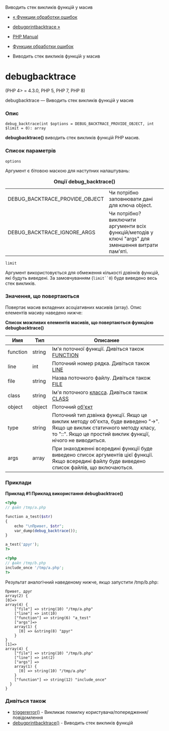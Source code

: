 Виводить стек викликів функцій у масив

-   [« Функции обработки ошибок](ref.errorfunc.md)
    
-   [debugprintbacktrace »](function.debug-print-backtrace.html)
    
-   [PHP Manual](index.md)
    
-   [Функции обработки ошибок](ref.errorfunc.md)
    
-   Виводить стек викликів функцій у масив
    

# debugbacktrace

(PHP 4> = 4.3.0, PHP 5, PHP 7, PHP 8)

debugbacktrace — Виводить стек викликів функцій у масив

### Опис

```methodsynopsis
debug_backtrace(int $options = DEBUG_BACKTRACE_PROVIDE_OBJECT, int $limit = 0): array
```

**debugbacktrace()** виводить стек викликів функцій PHP масив.

### Список параметрів

`options`

Аргумент є бітовою маскою для наступних налаштувань:

<table class="doctable table"><caption><strong>Опції <span class="function"><strong>debug_backtrace()</strong></span></strong></caption><tbody class="tbody"><tr><td>DEBUG_BACKTRACE_PROVIDE_OBJECT</td><td>Чи потрібно заповнювати дані для ключа object.</td></tr><tr><td>DEBUG_BACKTRACE_IGNORE_ARGS</td><td>Чи потрібно? виключити аргументи всіх функцій/методів у ключі "args" для зменшення витрати пам'яті.</td></tr></tbody></table>

`limit`

Аргумент використовується для обмеження кількості дзвінків функцій, які будуть виведені. За замовчуванням (`limit``0`) буде виведено весь стек викликів.

### Значення, що повертаються

Повертає масив вкладених асоціативних масивів (array). Опис елементів масиву наведено нижче:

**Список можливих елементів масивів, що повертаються функцією **debugbacktrace()****

| Имя | Тип | Описание |
| --- | --- | --- |
| function | string | Ім'я поточної функції. Дивіться також [FUNCTION](language.constants.predefined.md) |
| line | int | Поточний номер рядка. Дивіться також [LINE](language.constants.predefined.md) |
| file | string | Назва поточного файлу. Дивіться також [FILE](language.constants.predefined.md) |
| class | string | Ім'я поточного [класса](language.oop5.md). Дивіться також [CLASS](language.constants.predefined.md) |
| object | object | Поточний [об'єкт](language.oop5.md) |
| type | string | Поточний тип дзвінка функції. Якщо це виклик методу об'єкта, буде виведено "->". Якщо це виклик статичного методу класу, то "::". Якщо це простий виклик функції, нічого не виводиться. |
| args | array | При знаходженні всередині функції буде виведено список аргументів цієї функції. Якщо всередині файлу буде виведено список файлів, що включаються. |

### Приклади

**Приклад #1 Приклад використання **debugbacktrace()****

```php
<?php
// файл /tmp/a.php

function a_test($str)
{
    echo "\nПривет, $str";
    var_dump(debug_backtrace());
}

a_test('друг');
?>

<?php
// файл /tmp/b.php
include_once '/tmp/a.php';
?>
```

Результат аналогічний наведеному нижче, якщо запустити /tmp/b.php:

```
Привет, друг
array(2) {
[0]=>
array(4) {
    ["file"] => string(10) "/tmp/a.php"
    ["line"] => int(10)
    ["function"] => string(6) "a_test"
    ["args"]=>
    array(1) {
      [0] => &string(8) "друг"
    }
}
[1]=>
array(4) {
    ["file"] => string(10) "/tmp/b.php"
    ["line"] => int(2)
    ["args"] =>
    array(1) {
      [0] => string(10) "/tmp/a.php"
    }
    ["function"] => string(12) "include_once"
  }
}
```

### Дивіться також

-   [triggererror()](function.trigger-error.html) - Викликає помилку користувача/попередження/повідомлення
-   [debugprintbacktrace()](function.debug-print-backtrace.html) - Виводить стек викликів функцій